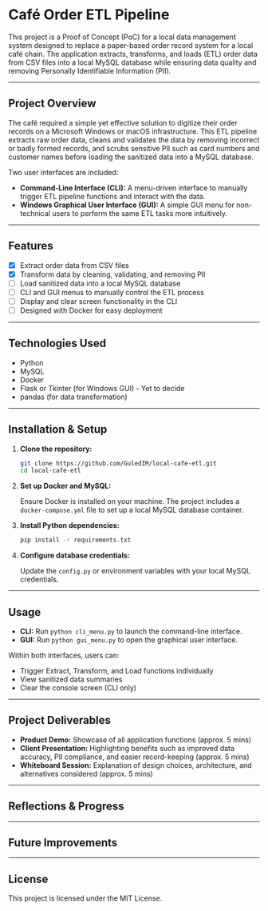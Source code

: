 # Café Order ETL Pipeline

This project is a Proof of Concept (PoC) for a local data management system designed to replace a paper-based order record system for a local café chain. The application extracts, transforms, and loads (ETL) order data from CSV files into a local MySQL database while ensuring data quality and removing Personally Identifiable Information (PII).

---

## Project Overview

The café required a simple yet effective solution to digitize their order records on a Microsoft Windows or macOS infrastructure. This ETL pipeline extracts raw order data, cleans and validates the data by removing incorrect or badly formed records, and scrubs sensitive PII such as card numbers and customer names before loading the sanitized data into a MySQL database.

Two user interfaces are included:
- **Command-Line Interface (CLI):** A menu-driven interface to manually trigger ETL pipeline functions and interact with the data.
- **Windows Graphical User Interface (GUI):** A simple GUI menu for non-technical users to perform the same ETL tasks more intuitively.

---

## Features

-[x] Extract order data from CSV files
-[x] Transform data by cleaning, validating, and removing PII
-[ ] Load sanitized data into a local MySQL database
-[ ] CLI and GUI menus to manually control the ETL process
-[ ] Display and clear screen functionality in the CLI
-[ ] Designed with Docker for easy deployment

---

## Technologies Used

- Python  
- MySQL  
- Docker  
- Flask or Tkinter (for Windows GUI) - Yet to decide
- pandas (for data transformation)  

---

## Installation & Setup

1. **Clone the repository:**

   ```bash
   git clone https://github.com/GuledIM/local-cafe-etl.git
   cd local-cafe-etl
    ````

2. **Set up Docker and MySQL:**

   Ensure Docker is installed on your machine. The project includes a `docker-compose.yml` file to set up a local MySQL database container.

3. **Install Python dependencies:**

   ```bash
   pip install -r requirements.txt
   ```

4. **Configure database credentials:**

   Update the `config.py` or environment variables with your local MySQL credentials.

---

## Usage

* **CLI:** Run `python cli_menu.py` to launch the command-line interface.
* **GUI:** Run `python gui_menu.py` to open the graphical user interface.

Within both interfaces, users can:

* Trigger Extract, Transform, and Load functions individually
* View sanitized data summaries
* Clear the console screen (CLI only)

---

## Project Deliverables

* **Product Demo:** Showcase of all application functions (approx. 5 mins)
* **Client Presentation:** Highlighting benefits such as improved data accuracy, PII compliance, and easier record-keeping (approx. 5 mins)
* **Whiteboard Session:** Explanation of design choices, architecture, and alternatives considered (approx. 5 mins)

---

## Reflections & Progress


---

## Future Improvements


---

## License

This project is licensed under the MIT License.